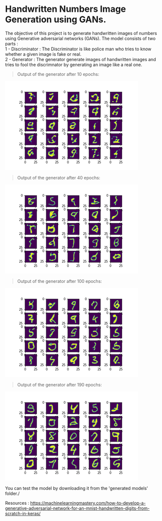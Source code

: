 # Handwritten Numbers Image Generation using GANs.


The objective of this project is to generate handwritten images of numbers using Generative adversarial networks (GANs).
The model consists of two parts :\
1 - Discriminator : The Discriminator is like police man who tries to know whether a given image is fake or real.\
2 - Generator : The generator generate images of handwritten images and tries to fool the discrimnator by generating an image like a real one.

> Output of the generator after 10 epochs: 

![alt text](/generated-images/mnist_10.png)

> Output of the generator after 40 epochs: 

![alt text](/generated-images/mnist_40.png)

> Output of the generator after 100 epochs: 

![alt text](/generated-images/mnist_100.png)

> Output of the generator after 190 epochs: 

![alt text](/generated-images/mnist_190.png)

You can test the model by downloading it from the 'generated models' folder./

Resources : https://machinelearningmastery.com/how-to-develop-a-generative-adversarial-network-for-an-mnist-handwritten-digits-from-scratch-in-keras/
